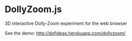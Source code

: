 DollyZoom.js
============

3D interactive Dolly-Zoom experiment for the web browser

See the demo: http://dofideas.herokuapp.com/dollyzoom/
